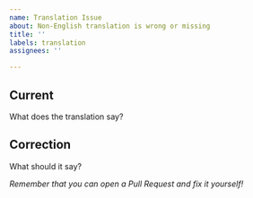 ```yaml
---
name: Translation Issue
about: Non-English translation is wrong or missing
title: ''
labels: translation
assignees: ''

---
```


## Current

What does the translation say?

## Correction

What should it say?

*Remember that you can open a Pull Request and fix it yourself!*

